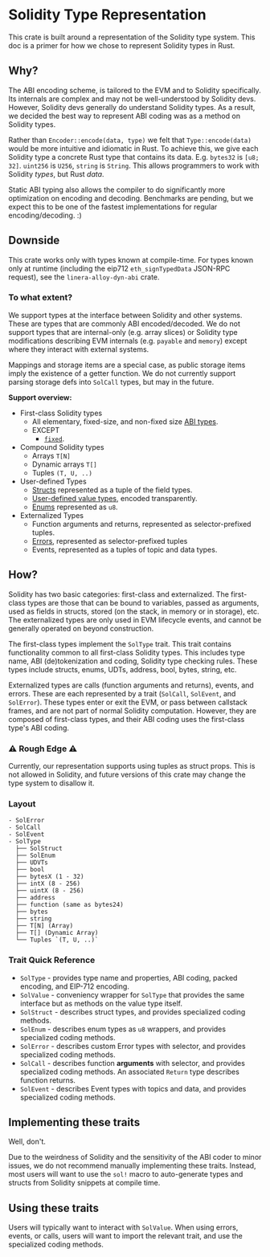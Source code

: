 # Solidity Type Representation

This crate is built around a representation of the Solidity type system.
This doc is a primer for how we chose to represent Solidity types in Rust.

## Why?

The ABI encoding scheme, is tailored to the EVM and to Solidity specifically.
Its internals are complex and may not be well-understood by Solidity devs.
However, Solidity devs generally do understand Solidity types. As a result, we
decided the best way to represent ABI coding was as a method on Solidity types.

Rather than `Encoder::encode(data, type)` we felt that `Type::encode(data)` would
be more intuitive and idiomatic in Rust. To achieve this, we give each Solidity
type a concrete Rust type that contains its data. E.g. `bytes32` is `[u8; 32]`.
`uint256` is `U256`, `string` is `String`. This allows programmers to work with
Solidity _types_, but Rust _data_.

Static ABI typing also allows the compiler to do significantly more
optimization on encoding and decoding. Benchmarks are pending, but we expect
this to be one of the fastest implementations for regular encoding/decoding. :)

## Downside

This crate works only with types known at compile-time. For types known only at
runtime (including the eip712 `eth_signTypedData` JSON-RPC request), see the
`linera-alloy-dyn-abi` crate.

### To what extent?

We support types at the interface between Solidity and other systems. These are
types that are commonly ABI encoded/decoded. We do not support types that are
internal-only (e.g. array slices) or Solidity type modifications describing EVM
internals (e.g. `payable` and `memory`) except where they interact with
external systems.

Mappings and storage items are a special case, as public storage items imply
the existence of a getter function. We do not currently support parsing storage
defs into `SolCall` types, but may in the future.

**Support overview:**

- First-class Solidity types
  - All elementary, fixed-size, and non-fixed size
    [ABI types](https://docs.soliditylang.org/en/latest/abi-spec.html#types).
  - EXCEPT
    - [`fixed`](https://docs.soliditylang.org/en/latest/types.html#fixed-point-numbers).
- Compound Solidity types
  - Arrays `T[N]`
  - Dynamic arrays `T[]`
  - Tuples `(T, U, ..)`
- User-defined Types
    - [Structs](https://solidity-by-example.org/structs/) represented as a tuple of the field types.
    - [User-defined value types](https://blog.soliditylang.org/2021/09/27/user-defined-value-types/), encoded transparently.
    - [Enums](https://docs.soliditylang.org/en/latest/types.html#enums) represented as `u8`.
- Externalized Types
    - Function arguments and returns, represented as selector-prefixed tuples.
    - [Errors](https://blog.soliditylang.org/2021/04/21/custom-errors/), represented as selector-prefixed tuples
    - Events, represented as a tuples of topic and data types.

## How?

Solidity has two basic categories: first-class and externalized. The
first-class types are those that can be bound to variables, passed as
arguments, used as fields in structs, stored (on the stack, in memory or in
storage), etc. The externalized types are only used in EVM lifecycle events,
and cannot be generally operated on beyond construction.

The first-class types implement the `SolType` trait. This trait contains
functionality common to all first-class Solidity types. This includes type
name, ABI (de)tokenization and coding, Solidity type checking rules. These
types include structs, enums, UDTs, address, bool, bytes, string, etc.

Externalized types are calls (function arguments and returns), events, and
errors. These are each represented by a trait (`SolCall`, `SolEvent`, and
`SolError`). These types enter or exit the EVM, or pass between callstack
frames, and are not part of normal Solidity computation. However, they are
composed of first-class types, and their ABI coding uses the first-class type's
ABI coding.

### ⚠️ Rough Edge ⚠️

Currently, our representation supports using tuples as struct props. This is
not allowed in Solidity, and future versions of this crate may change the type
system to disallow it.

### Layout

```
- SolError
- SolCall
- SolEvent
- SolType
  ├── SolStruct
  ├── SolEnum
  ├── UDVTs
  ├── bool
  ├── bytesX (1 - 32)
  ├── intX (8 - 256)
  ├── uintX (8 - 256)
  ├── address
  ├── function (same as bytes24)
  ├── bytes
  ├── string
  ├── T[N] (Array)
  ├── T[] (Dynamic Array)
  └── Tuples `(T, U, ..)`
```

### Trait Quick Reference

- `SolType` - provides type name and properties, ABI coding, packed encoding, and EIP-712 encoding.
- `SolValue` - conveniency wrapper for `SolType` that provides the same interface but as methods on the value type itself.
- `SolStruct` - describes struct types, and provides specialized coding methods.
- `SolEnum` - describes enum types as `u8` wrappers, and provides specialized coding methods.
- `SolError` - describes custom Error types with selector, and provides specialized coding methods.
- `SolCall` - describes function **arguments** with selector, and provides specialized coding methods.
  An associated `Return` type describes function returns.
- `SolEvent` - describes Event types with topics and data, and provides specialized coding methods.

## Implementing these traits

Well, don't.

Due to the weirdness of Solidity and the sensitivity of the ABI coder to minor
issues, we do not recommend manually implementing these traits. Instead, most
users will want to use the `sol!` macro to auto-generate types and structs from
Solidity snippets at compile time.

## Using these traits

Users will typically want to interact with `SolValue`. When using errors,
events, or calls, users will want to import the relevant trait, and use the
specialized coding methods.
